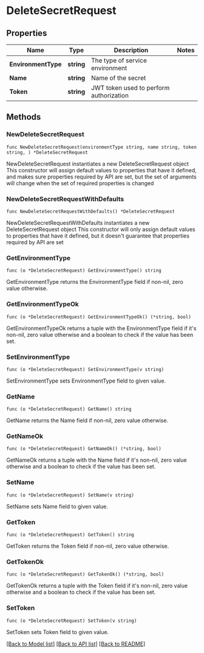 # DeleteSecretRequest

## Properties

Name | Type | Description | Notes
------------ | ------------- | ------------- | -------------
**EnvironmentType** | **string** | The type of service environment | 
**Name** | **string** | Name of the secret | 
**Token** | **string** | JWT token used to perform authorization | 

## Methods

### NewDeleteSecretRequest

`func NewDeleteSecretRequest(environmentType string, name string, token string, ) *DeleteSecretRequest`

NewDeleteSecretRequest instantiates a new DeleteSecretRequest object
This constructor will assign default values to properties that have it defined,
and makes sure properties required by API are set, but the set of arguments
will change when the set of required properties is changed

### NewDeleteSecretRequestWithDefaults

`func NewDeleteSecretRequestWithDefaults() *DeleteSecretRequest`

NewDeleteSecretRequestWithDefaults instantiates a new DeleteSecretRequest object
This constructor will only assign default values to properties that have it defined,
but it doesn't guarantee that properties required by API are set

### GetEnvironmentType

`func (o *DeleteSecretRequest) GetEnvironmentType() string`

GetEnvironmentType returns the EnvironmentType field if non-nil, zero value otherwise.

### GetEnvironmentTypeOk

`func (o *DeleteSecretRequest) GetEnvironmentTypeOk() (*string, bool)`

GetEnvironmentTypeOk returns a tuple with the EnvironmentType field if it's non-nil, zero value otherwise
and a boolean to check if the value has been set.

### SetEnvironmentType

`func (o *DeleteSecretRequest) SetEnvironmentType(v string)`

SetEnvironmentType sets EnvironmentType field to given value.


### GetName

`func (o *DeleteSecretRequest) GetName() string`

GetName returns the Name field if non-nil, zero value otherwise.

### GetNameOk

`func (o *DeleteSecretRequest) GetNameOk() (*string, bool)`

GetNameOk returns a tuple with the Name field if it's non-nil, zero value otherwise
and a boolean to check if the value has been set.

### SetName

`func (o *DeleteSecretRequest) SetName(v string)`

SetName sets Name field to given value.


### GetToken

`func (o *DeleteSecretRequest) GetToken() string`

GetToken returns the Token field if non-nil, zero value otherwise.

### GetTokenOk

`func (o *DeleteSecretRequest) GetTokenOk() (*string, bool)`

GetTokenOk returns a tuple with the Token field if it's non-nil, zero value otherwise
and a boolean to check if the value has been set.

### SetToken

`func (o *DeleteSecretRequest) SetToken(v string)`

SetToken sets Token field to given value.



[[Back to Model list]](../README.md#documentation-for-models) [[Back to API list]](../README.md#documentation-for-api-endpoints) [[Back to README]](../README.md)



